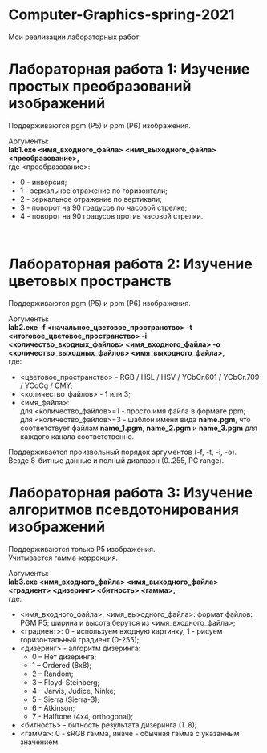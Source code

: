 # Computer-Graphics-spring-2021
Мои реализации лабораторных работ<br>

# Лабораторная работа 1: Изучение простых преобразований изображений

Поддерживаются pgm (P5) и ppm (P6) изображения.<br>

Аргументы:<br>
<b>lab1.exe <имя_входного_файла> <имя_выходного_файла> <преобразование>,</b><br>
где <преобразование>:<br>
<ul>
  <li>0 - инверсия;</li>
  <li>1 - зеркальное отражение по горизонтали;</li>
  <li>2 - зеркальное отражение по вертикали;</li>
  <li>3 - поворот на 90 градусов по часовой стрелке;</li>
  <li>4 - поворот на 90 градусов против часовой стрелки.</li>
</ul>
<br>
  
# Лабораторная работа 2: Изучение цветовых пространств

Поддерживаются pgm (P5) и ppm (P6) изображения.<br>

Аргументы:<br>
<b>lab2.exe -f <начальное_цветовое_пространство> -t <итоговое_цветовое_пространство> -i <количество_входных_файлов> <имя_входного_файла> -o <количество_выходных_файлов> <имя_выходного_файла>,</b><br>
где:<br>
<ul>
  <li><цветовое_пространство> - RGB / HSL / HSV / YCbCr.601 / YCbCr.709 / YCoCg / CMY;</li>
  <li><количество_файлов> - 1 или 3;</li>
  <li>
    <имя_файла>:<br>
      для <количество_файлов>=1 - просто имя файла в формате ppm;<br>
      для <количество_файлов>=3 - шаблон имени вида <b>name.pgm</b>, что соответствует файлам <b>name_1.pgm</b>, <b>name_2.pgm</b> и <b>name_3.pgm</b> для каждого канала соответственно.
  </li>
</ul>

Поддерживается произвольный порядок аргументов (-f, -t, -i, -o).<br>
Везде 8-битные данные и полный диапазон (0..255, PC range).<br>

# Лабораторная работа 3: Изучение алгоритмов псевдотонирования изображений

Поддерживаются только P5 изображения.<br>
Учитывается гамма-коррекция.<br>

Аргументы:<br>
<b>lab3.exe <имя_входного_файла> <имя_выходного_файла> <градиент> <дизеринг> <битность> <гамма>,</b><br>
где:<br>
<ul>
  <li><имя_входного_файла>, <имя_выходного_файла>: формат файлов: PGM P5; ширина и высота берутся из <имя_входного_файла>;</li>
  <li><градиент>: 0 - используем входную картинку, 1 - рисуем горизонтальный градиент (0-255);</li>
  <li>
    <дизеринг> - алгоритм дизеринга:
      <ul>
        <li>0 – Нет дизеринга;</li>
        <li>1 – Ordered (8x8);</li>
        <li>2 – Random;</li>
        <li>3 – Floyd–Steinberg;</li>
        <li>4 – Jarvis, Judice, Ninke;</li>
        <li>5 - Sierra (Sierra-3);</li>
        <li>6 - Atkinson;</li>
        <li>7 - Halftone (4x4, orthogonal);</li>
      </ul>
  </li>
  <li><битность> - битность результата дизеринга (1..8);</li>
   <li><гамма>: 0 - sRGB гамма, иначе - обычная гамма с указанным значением.</li>
</ul>
